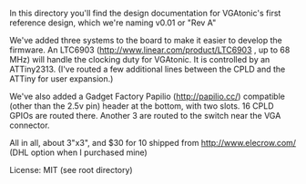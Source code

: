 In this directory you'll find the design documentation for VGAtonic's first reference design, which we're naming v0.01 or "Rev A"

We've added three systems to the board to make it easier to develop the firmware.  An LTC6903 (http://www.linear.com/product/LTC6903 , up to 68 MHz) will handle the clocking duty for VGAtonic.  It is controlled by an ATTiny2313.  (I've routed a few additional lines between the CPLD and the ATTiny for user expansion.)

We've also added a Gadget Factory Papilio (http://papilio.cc/) compatible (other than the 2.5v pin) header at the bottom, with two slots.  16 CPLD GPIOs are routed there.  Another 3 are routed to the switch near the VGA connector.

All in all, about 3"x3", and $30 for 10 shipped from http://www.elecrow.com/ (DHL option when I purchased mine)

License: MIT (see root directory)
